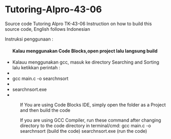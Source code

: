 # Tutoring-Alpro-43-06
Source code Tutoring Alpro TK-43-06
Instruction on how to build this source code, English follows Indonesian


Instruksi penggunaan : 
<ul>
<h4>Kalau menggunakan Code Blocks,open project lalu langsung build</h4>

<li>Kalauu menggunakan gcc, masuk ke directory Searching and Sorting lalu ketikkan perintah : <li>
<li> gcc main.c -o searchnsort<li>
<li>searchnsort.exe<li>
<ul>

If You are using Code Blocks IDE, simply open the folder as a Project and then build the code

If you are using GCC Compiler, run these command after changing directory to the code directory in terminal/cmd:
gcc main.c -o searchnsort (build the code)
searchnsort.exe (run the code)

